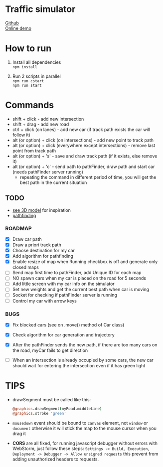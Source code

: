 # Traffic simulator

[Github](https://github.com/volkhin/RoadTrafficSimulator)  
[Online demo](http://volkhin.com/RoadTrafficSimulator/)

# How to run

1. Install all dependencies  
   `npm install`

2. Run 2 scripts in parallel  
   `npm run cstart`  
   `npm run start`

# Commands

- shift + click - add new intersection
- shift + drag - add new road
- ctrl + click (on lanes) - add new car (if track path exists the car will follow it)
- alt (or option) + click (on intersections) - add new point to track path
- alt (or option) + click (everywhere except intersections) - remove last point from track path
- alt (or option) + 's' - save and draw track path (if it exists, else remove it)
- alt (or option) + 'c' - send path to pathFinder, draw path and start car (needs pathFinder server running)
  - repeating the command in different period of time, you will get the best path in the current situation

## TODO

- [see 3D model](http://lo-th.github.io/root/traffic/) for inspiration
- [pathfinding](https://github.com/lo-th/Dedal.lab)


### ROADMAP
- [x] Draw car path
- [x] Draw a priori track path
- [x] Choose destination for my car
- [x] Add algorithm for pathfinding
- [x] Enable resize of map when Running checkbox is off and generate only closed maps
- [ ] Send map first time to pathFinder, add Unique ID for each map
- [ ] NO spawn cars when my car is placed on the road for 5 seconds
- [ ] Add little screen with my car info on the simulator
- [ ] Set new weights and get the current best path when car is moving
- [ ] Socket for checking if pathFinder server is running
- [ ] Control my car with arrow keys

### BUGS
- [x] Fix blocked cars (see on .move() method of Car class)
- [x] Check algorithm for car generation and trajectory
- [x] After the pathFinder sends the new path, if there are too many cars on the road, myCar fails to get direction
- [ ] When an intersection is already occupied by some cars, the new car should wait for entering the intersection even if it has green light


# TIPS
- drawSegment must be called like this:
   ```coffeescript
   @graphics.drawSegment(myRoad.middleLine)
   @graphics.stroke 'green'
   ```
- `mousedown` event should be bound to `canvas` element, not `window` or `document` otherwise it will stick the map to the mouse cursor when you drag it

- **CORS** are all fixed, for running javascript debugger without errors with WebStorm, just follow these steps:
    `Settings -> Build, Execution, Deployment -> Debugger -> Allow unsigned requests` this prevent from adding 
unauthorized headers to requests.